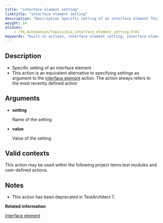 ```yaml
--- 
title: "interface element setting"
linktitle: "interface element setting"
description: "Description Specific setting of an interface element This action is an equivalent alternative to specifying settings as argument to the interface element action. The action always refers to the most ..."
weight: 14
aliases: 
    - /TA_Automation/Topics/bia_interface_element_setting.html
keywords: "built-in actions, interface element setting, interface element setting (action)"
---
```


## Description

-   Specific setting of an interface element
-   This action is an equivalent alternative to specifying settings as argument to the [interface element](/automation-guide/action-based-testing-language/built-in-actions/test-support-actions/interface-handling/interface-element) action. The action always refers to the most recently defined action

## Arguments

-   **setting**

    Name of the setting

-   **value**

    Value of the setting


## Valid contexts

This action may be used within the following project items:test modules and user-defined actions.

## Notes

-   This action has been deprecated in TestArchitect 7.




**Related information**  


[interface element](/automation-guide/action-based-testing-language/built-in-actions/test-support-actions/interface-handling/interface-element)

